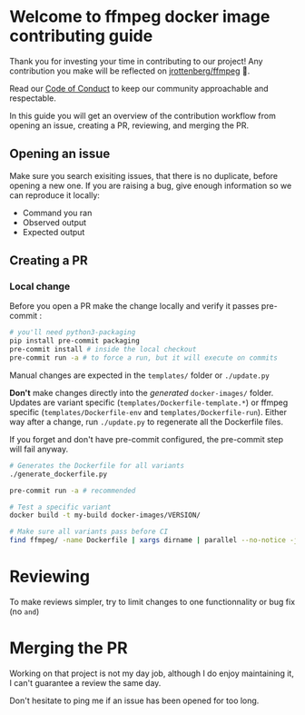 # Welcome to ffmpeg docker image contributing guide <!-- omit in toc -->

Thank you for investing your time in contributing to our project! Any contribution you make will be reflected on [jrottenberg/ffmpeg](https://github.com/jrottenberg/ffmpeg) :tada:.

Read our [Code of Conduct](./CODE_OF_CONDUCT.md) to keep our community approachable and respectable.

In this guide you will get an overview of the contribution workflow from opening an issue, creating a PR, reviewing, and merging the PR.


## Opening an issue

Make sure you search exisiting issues, that there is no duplicate, before opening a new one. If you are raising a bug, give enough information so we can reproduce it locally:

- Command you ran
- Observed output
- Expected output


## Creating a PR

### Local change

Before you open a PR make the change locally and verify it passes pre-commit :


```sh
# you'll need python3-packaging
pip install pre-commit packaging
pre-commit install # inside the local checkout
pre-commit run -a # to force a run, but it will execute on commits
```

Manual changes are expected in the `templates/` folder or `./update.py`

__Don't__ make changes directly into the _generated_ `docker-images/` folder. Updates are variant specific (`templates/Dockerfile-template.*`) or ffmpeg specific (`templates/Dockerfile-env` and `templates/Dockerfile-run`). Either way after a change, run `./update.py` to regenerate all the Dockerfile files.

If you forget and don't have pre-commit configured, the pre-commit step will fail anyway.


```sh
# Generates the Dockerfile for all variants
./generate_dockerfile.py

pre-commit run -a # recommended

# Test a specific variant
docker build -t my-build docker-images/VERSION/

# Make sure all variants pass before CI
find ffmpeg/ -name Dockerfile | xargs dirname | parallel --no-notice -j 4 --results logs docker build -t {} {}
```



# Reviewing


To make reviews simpler, try to limit changes to one functionnality or bug fix (no `and`)


# Merging the PR


Working on that project is not my day job, although I do enjoy maintaining it, I can't guarantee a review the same day.

Don't hesitate to ping me if an issue has been opened for too long.
